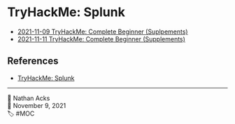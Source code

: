 # TryHackMe: Splunk

* [2021-11-09 TryHackMe: Complete Beginner (Suplpements)](../log/2021-11-09-tryhackme-complete-beginner-supplements.md)
* [2021-11-11 TryHackMe: Complete Beginner (Supplements)](../log/2021-11-11-tryhackme-complete-beginner-supplements.md)

## References

* [TryHackMe: Splunk](https://tryhackme.com/room/bpsplunk)

- - - -

<span aria-hidden="true">👤</span> Nathan Acks  
<span aria-hidden="true">📅</span> November 9, 2021  
<span aria-hidden="true">🏷️</span> #MOC
